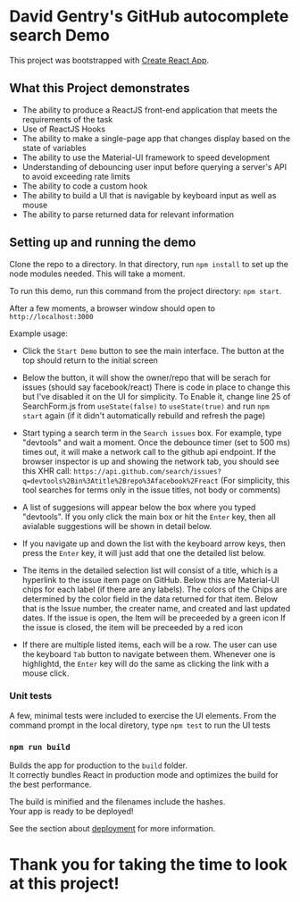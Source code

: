 # David Gentry's GitHub autocomplete search Demo

This project was bootstrapped with [Create React App](https://github.com/facebook/create-react-app).

## What this Project demonstrates

- The ability to produce a ReactJS front-end application that meets the requirements of the task
- Use of ReactJS Hooks
- The ability to make a single-page app that changes display based on the state of variables
- The ability to use the Material-UI framework to speed development
- Understanding of debouncing user input before querying a server's API to avoid exceeding rate limits
- The ability to code a custom hook
- The ability to build a UI that is navigable by keyboard input as well as mouse
- The ability to parse returned data for relevant information


## Setting up and running the demo

Clone the repo to a directory.  In that directory, run `npm install` to set up the node modules needed.  This will take 
a moment.

To run this demo, run this command from the project directory: `npm start`.

After a few moments, a browser window should open to `http://localhost:3000`

Example usage:

- Click the `Start Demo` button to see the main interface.
The button at the top should return to the initial screen

- Below the button, it will show the owner/repo that will be serach for issues (should say facebook/react)
There is code in place to change this but I've disabled it on the UI for simplicity. To Enable it, change line 25
of SearchForm.js from `useState(false)` to `useState(true)` and run `npm start` again (if it didn't automatically
rebuild and refresh the page)

- Start typing a search term in the `Search issues` box.  For example, type "devtools" and wait a moment. Once the
debounce timer (set to 500 ms) times out, it will make a network call to the github api endpoint.  If the browser
inspector is up and showing the network tab, you should see this XHR call:
`https://api.github.com/search/issues?q=devtools%2Bin%3Atitle%2Brepo%3Afacebook%2Freact`
(For simplicity, this tool searches for terms only in the issue titles, not body or comments)

- A list of suggesions will appear below the box where you typed "devtools".  If you only click the main box or hit the 
`Enter` key, then all avialable suggestions will be shown in detail below.

- If you navigate up and down the list with the keyboard arrow keys, then press the `Enter` key, it will just add that one
the detailed list below.

- The items in the detailed selection list will consist of a title, which is a hyperlink to the issue item page on GitHub.
Below this are Material-UI chips for each label (if there are any labels).  The colors of the Chips are determined by the
color field in the data returned for that item.
Below that is the Issue number, the creater name, and created and last updated dates.
If the issue is open, the Item will be preceeded by a green icon
If the issue is closed, the item will be preceeded by a red icon

- If there are multiple listed items, each will be a row.  The user can use the keyboard `Tab` button to navigate between them.
Whenever one is highlightd, the `Enter` key will do the same as clicking the link with a mouse click.

### Unit tests

A few, minimal tests were included to exercise the UI elements.  From the command prompt in the local diretory, type `npm test` 
to run the UI tests

### `npm run build`

Builds the app for production to the `build` folder.\
It correctly bundles React in production mode and optimizes the build for the best performance.

The build is minified and the filenames include the hashes.\
Your app is ready to be deployed!

See the section about [deployment](https://facebook.github.io/create-react-app/docs/deployment) for more information.

# Thank you for taking the time to look at this project!